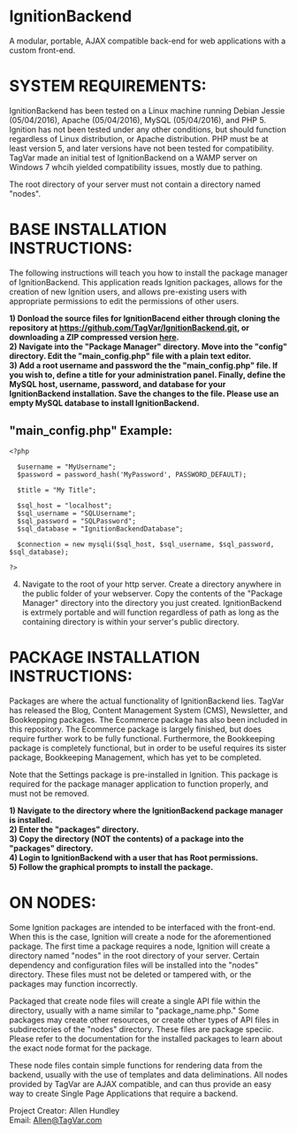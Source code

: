 # IgnitionBackend
A modular, portable, AJAX compatible back-end for web applications with a custom front-end.

# SYSTEM REQUIREMENTS: 

IgnitionBackend has been tested on a Linux machine running Debian Jessie (05/04/2016), Apache (05/04/2016), MySQL (05/04/2016), and PHP 5. Ignition has not been tested under any other conditions, but should function regardless of Linux distribution, or Apache distribution. PHP must be at least version 5, and later versions have not been tested for compatibility. TagVar made an initial test of IgnitionBackend on a WAMP server on Windows 7 whcih yielded compatibility issues, mostly due to pathing.

The root directory of your server must not contain a directory named "nodes".

# BASE INSTALLATION INSTRUCTIONS:

The following instructions will teach you how to install the package manager of IgnitionBackend. This application reads Ignition packages, allows for the creation of new Ignition users, and allows pre-existing users with appropriate permissions to edit the permissions of other users. 

**1) Donload the source files for IgnitionBacend either through cloning the repository at https://github.com/TagVar/IgnitionBackend.git, or downloading a ZIP compressed version [here](https://github.com/TagVar/IgnitionBackend/archive/master.zip).<br />
2) Navigate into the "Package Manager" directory. Move into the "config" directory. Edit the "main_config.php" file with a plain text editor.<br />
3) Add a root username and password the the "main_config.php" file. If you wish to, define a title for your administration panel. Finally, define the MySQL host, username, password, and database for your IgnitionBackend installation. Save the changes to the file. Please use an empty MySQL database to install IgnitionBackend.**

## "main_config.php" Example:
```
<?php

  $username = "MyUsername";
  $password = password_hash('MyPassword', PASSWORD_DEFAULT);

  $title = "My Title";

  $sql_host = "localhost";
  $sql_username = "SQLUsername";
  $sql_password = "SQLPassword";
  $sql_database = "IgnitionBackendDatabase";

  $connection = new mysqli($sql_host, $sql_username, $sql_password, $sql_database);

?>
```


4) Navigate to the root of your http server. Create a directory anywhere in the public folder of your webserver. Copy the contents of the "Package Manager" directory into the directory you just created. IgnitionBackend is extrmely portable and will function regardless of path as long as the containing directory is within your server's public directory.


# PACKAGE INSTALLATION INSTRUCTIONS:

Packages are where the actual functionality of IgnitionBackend lies. TagVar has released the Blog, Content Management System (CMS), Newsletter, and Bookkepping packages. The Ecommerce package has also been included in this repository. The Ecommerce package is largely finished, but does require further work to be fully functional. Furthermore, the Bookkeeping package is completely functional, but in order to be useful requires its sister package, Bookkeeping Management, which has yet to be completed. 

Note that the Settings package is pre-installed in Ignition. This package is required for the package manager application to function properly, and must not be removed.

**1) Navigate to the directory where the IgnitionBackend package manager is installed.<br />
2) Enter the "packages" directory.<br />
3) Copy the directory (NOT the contents) of a package into the "packages" directory.<br />
4) Login to IgnitionBackend with a user that has Root permissions.<br />
5) Follow the graphical prompts to install the package.<br />**


# ON NODES:

Some Ignition packages are intended to be interfaced with the front-end. When this is the case, Ignition will create a node for the aforementioned package. The first time a package requires a node, Ignition will create a directory named "nodes" in the root directory of your server. Certain dependency and configuration files will be installed into the "nodes" directory. These files must not be deleted or tampered with, or the packages may function incorrectly. 

Packaged that create node files will create a single API file within the directory, usually with a name similar to "package_name.php." Some packages may create other resources, or create other types of API files in subdirectories of the "nodes" directory. These files are package speciic. Please refer to the documentation for the installed packages to learn about the exact node format for the package. 

These node files contain simple functions for rendering data from the backend, usually with the use of templates and data deliminations. All nodes provided by TagVar are AJAX compatible, and can thus provide an easy way to create Single Page Applications that require a backend.

Project Creator: Allen Hundley<br />
Email: Allen@TagVar.com
